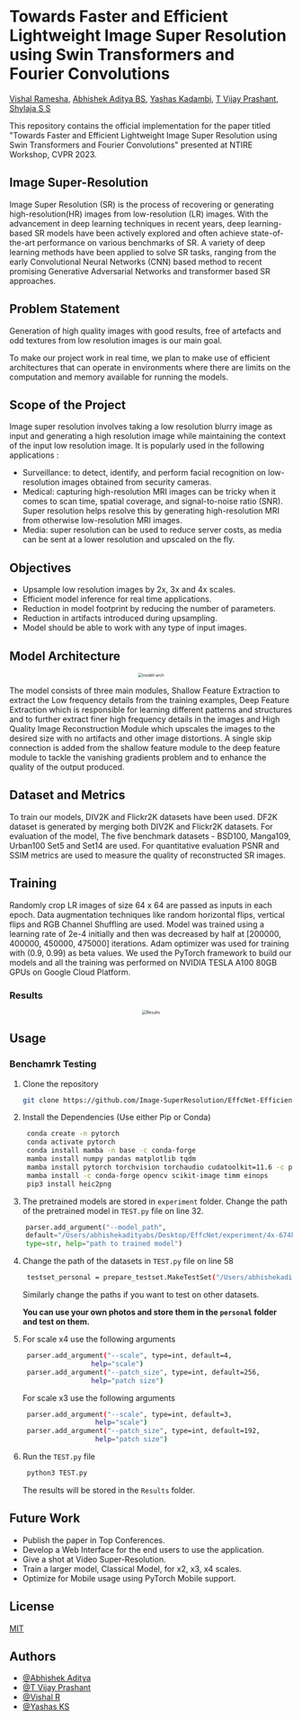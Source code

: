 # Towards Faster and Efficient Lightweight Image Super Resolution using Swin Transformers and Fourier Convolutions

[Vishal Ramesha](https://github.com/iVishalr), [Abhishek Aditya BS](https://github.com/Abhishek-Aditya-bs), [Yashas Kadambi](https://github.com/Yashas120), [T Vijay Prashant](https://github.com/tvijayprashant), [Shylaja S S](https://scholar.google.co.in/citations?user=X365OjgAAAAJ&hl=en)

This repository contains the official implementation for the paper titled "Towards Faster and Efficient Lightweight Image Super Resolution using Swin Transformers and Fourier Convolutions" presented at NTIRE Workshop, CVPR 2023.

## Image Super-Resolution

Image Super Resolution (SR) is the process of recovering or generating high-resolution(HR) images from low-resolution (LR) images. With the advancement in deep learning techniques in recent years, deep learning-based SR models have been actively explored and often achieve state-of-the-art performance on various benchmarks of SR. A variety of deep learning methods have been applied to solve SR tasks, ranging from the early Convolutional Neural Networks (CNN) based method to recent promising Generative Adversarial Networks and transformer based SR approaches.

## Problem Statement

Generation of high quality images with good results, free of artefacts and odd textures from low resolution images is our main goal.

To make our project work in real time, we plan to make use of efficient architectures that can operate in environments where there are limits on the computation and memory available for running the models. 

## Scope of the Project

Image super resolution involves taking a low resolution blurry image as input and generating a high resolution image while maintaining the context of the input low resolution image. It is popularly used in the following applications :

* Surveillance: to detect, identify, and perform facial recognition on low-resolution images obtained from security cameras.
* Medical: capturing high-resolution MRI images can be tricky when it comes to scan time, spatial coverage, and signal-to-noise ratio (SNR). Super resolution helps resolve this by generating high-resolution MRI from otherwise low-resolution MRI images.
* Media: super resolution can be used to reduce server costs, as media can be sent at a lower resolution and upscaled on the fly.

## Objectives

* Upsample low resolution images by 2x, 3x and 4x scales.
* Efficient model inference for real time applications.
* Reduction in model footprint by reducing the number of parameters.
* Reduction in artifacts introduced during upsampling.
* Model should be able to work with any type of input images.
## Model Architecture

<p align="center">
<img src="Images-Store/model-arch.png" alt="model-arch" style="zoom:50%;" />
</p>

The model consists of three main modules, Shallow Feature Extraction to extract the Low frequency details from the training examples, Deep Feature Extraction which is responsible for learning different patterns and structures and to further extract finer high frequency details in the images and High Quality Image Reconstruction Module which upscales the images to the desired size with no artifacts and other image distortions. A single skip connection is added from the shallow feature module to the deep feature module to tackle the vanishing gradients problem and to enhance the quality of the output produced.

## Dataset and Metrics

To train our models, DIV2K and Flickr2K datasets have been used. DF2K dataset is generated by merging both DIV2K and Flickr2K datasets. For evaluation of the model, The five benchmark datasets - BSD100, Manga109, Urban100 Set5 and Set14 are used. For quantitative evaluation PSNR and SSIM metrics are used to measure the quality of reconstructed SR images. 

## Training

Randomly crop LR images of size 64 x 64 are passed as inputs in each epoch. Data augmentation techniques like random horizontal flips, vertical flips and RGB Channel Shuffling are used. Model was trained using a learning rate of 2e-4 initially and then was decreased by half at [200000, 400000, 450000, 475000] iterations. Adam optimizer was used for training with (0.9, 0.99) as beta values. We used the PyTorch framework to build our models and all the training was performed on NVIDIA TESLA A100 80GB GPUs on Google Cloud Platform.

### Results

<p align="center">
<img src="Images-Store/results.png" alt="Results" style="zoom:50%;" />
</p>

## Usage
### Benchamrk Testing

1. Clone the repository

   ```bash
   git clone https://github.com/Image-SuperResolution/EffcNet-Efficient-Fast-Fourier-Convolution-Network
    ```
2. Install the Dependencies (Use either Pip or Conda)

   ```bash
    conda create -n pytorch
    conda activate pytorch
    conda install mamba -n base -c conda-forge
    mamba install numpy pandas matplotlib tqdm
    mamba install pytorch torchvision torchaudio cudatoolkit=11.6 -c pytorch -c conda-forge
    mamba install -c conda-forge opencv scikit-image timm einops
    pip3 install heic2png
   ```

3. The pretrained models are stored in `experiment` folder. Change the path of the pretrained model in `TEST.py` file on line 32.

```python
    parser.add_argument("--model_path", 
    default="/Users/abhishekadityabs/Desktop/EffcNet/experiment/4x-674k.pth", 
    type=str, help="path to trained model")
```

4. Change the path of the datasets in `TEST.py` file on line 58

   ```bash
    testset_personal = prepare_testset.MakeTestSet("/Users/abhishekadityabs/Desktop/EffcNet/TESTSETS/personal/",None,args.scale,args.patch_size,args.OOM,True)
   ```
   Similarly change the paths if you want to test on other datasets.
   
   **You can use your own photos and store them in the `personal` folder and test on them.**

4. For scale x4 use the following arguments

   ```bash
    parser.add_argument("--scale", type=int, default=4,
                    help="scale")
    parser.add_argument("--patch_size", type=int, default=256,
                    help="patch size")
   ```
    For scale x3 use the following arguments
    
    ```bash
     parser.add_argument("--scale", type=int, default=3,
                      help="scale")
     parser.add_argument("--patch_size", type=int, default=192,
                      help="patch size")
    ```

5. Run the `TEST.py` file

   ```bash
    python3 TEST.py
   ```
    The results will be stored in the `Results` folder.
## Future Work

* Publish the paper in Top Conferences.
* Develop a Web Interface for the end users to use the application.
* Give a shot at Video Super-Resolution.
* Train a larger model, Classical Model, for x2, x3, x4 scales.
* Optimize for Mobile usage using PyTorch Mobile support.

## License

[MIT](https://choosealicense.com/licenses/mit/)

## Authors

* [@Abhishek Aditya](https://github.com/Abhishek-Aditya-bs)
* [@T Vijay Prashant](https://github.com/tvijayprashant)
* [@Vishal R](https://github.com/iVishalr)
* [@Yashas KS](https://github.com/Yashas120)
